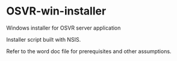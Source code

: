 # OSVR-win-installer
Windows installer for OSVR server application

Installer script built with NSIS.

Refer to the word doc file for prerequisites and other assumptions.
